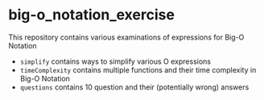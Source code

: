 # big-o_notation_exercise

This repository contains various examinations of expressions for Big-O Notation  
- `simplify` contains ways to simplify various O expressions
- `timeComplexity` contains multiple functions and their time complexity in Big-O Notation
- `questions` contains 10 question and their (potentially wrong) answers
